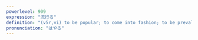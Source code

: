 ```yaml
---
powerlevel: 909
expression: "流行る"
definition: "(v5r,vi) to be popular; to come into fashion; to be prevalent; to spread widely (e.g. disease); to be endemic; to flourish; to thrive; (P)"
pronunciation: "はやる"
---
```

